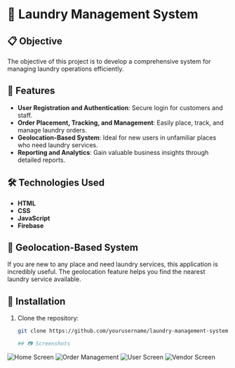 # 🧺 Laundry Management System

## 📋 Objective
The objective of this project is to develop a comprehensive system for managing laundry operations efficiently.

## 🚀 Features
- **User Registration and Authentication**: Secure login for customers and staff.
- **Order Placement, Tracking, and Management**: Easily place, track, and manage laundry orders.
- **Geolocation-Based System**: Ideal for new users in unfamiliar places who need laundry services.
- **Reporting and Analytics**: Gain valuable business insights through detailed reports.

## 🛠️ Technologies Used
- **HTML**
- **CSS**
- **JavaScript**
- **Firebase**

## 📍 Geolocation-Based System
If you are new to any place and need laundry services, this application is incredibly useful. The geolocation feature helps you find the nearest laundry service available.

## 🔧 Installation
1. Clone the repository:
   ```bash
   git clone https://github.com/yourusername/laundry-management-system.git

   ## 📷 Screenshots
![Home Screen](./image/home-page.png)
![Order Management](./image/item-page.png)
![User Screen](./image/user-page.png)
![Vendor Screen](./image/vendor-page.png)
